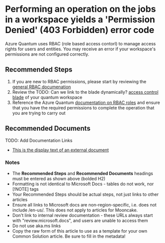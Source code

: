 <properties
	pageTitle="Permission denied Creating, Reading, or Cancelling jobs"
	description="When you attempt to perform an operation on the jobs in a workspace but you receive a permission denied (403 Forbidden) error"
	infoBubbleText="Permission Denied Error"
	service="microsoft.quantum"
	resource="workspaces"
	ms.author="mblouin"
	displayOrder=""
	articleId="quantum-permissions-dataplane"
	diagnosticScenario=""
	selfHelpType=""
	supportTopicIds=""
	resourceTags=""
	productPesIds="17040"
	cloudEnvironments="public"
	ownershipId=""
/>

# Performing an operation on the jobs in a workspace yields a 'Permission Denied' (403 Forbidden) error code

Azure Quantum uses RBAC (role based access contorl) to manage access rights for users and entities. You may receive an error if your workspace's permissions are not configured correctly. 

## **Recommended Steps**

1. If you are new to RBAC permissions, please start by reviewing the [general RBAC documenation](https://docs.microsoft.com/en-us/azure/role-based-access-control/)
2. Review the TODO: Can we link to the blade dynamically? [access control blade](data-blade:extensionName.bladeName.nameOfInputParam.valueOfInputParam) of your quantum workspace
3. Reference the Azure Quantum [documentation on RBAC roles]() and ensure that you have the required permissions to complete the operation that you are trying to carry out

## **Recommended Documents**

TODO: Add Documentation Links
* [This is the display text of an external document](https://)

### Notes

* The **Recommended Steps** and **Recommended Documents** headings must be entered as shown above (bolded H2)
* Formatting is not identical to Microsoft Docs - tables do not work, nor [!NOTE] tags
* Your Recommended Steps should be actual steps, not just links to other articles
* Ensure all links to Microsoft docs are non-region-specific, i.e. does not include /en-us/. This does not apply to articles for Mooncake.
* Don't link to internal review documentation - these URLs always start with "review.microsoft.docs", and users are unable to access them
* Do not use aka.ms links
* Copy the raw form of this article to use as a template for your own Common Solution article. Be sure to fill in the metadata!
